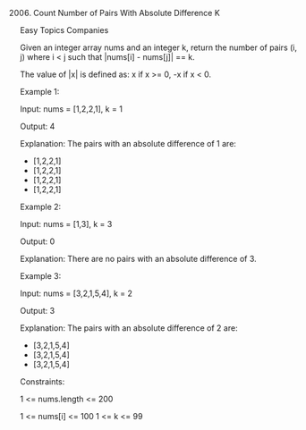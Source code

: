2006. Count Number of Pairs With Absolute Difference K

Easy Topics Companies

Given an integer array nums and an integer k, return the number of pairs (i, j) where i < j such that |nums[i] - nums[j]| == k.

The value of |x| is defined as:
x if x >= 0, 
-x if x < 0.
 

Example 1:

Input: nums = [1,2,2,1], k = 1

Output: 4

Explanation: The pairs with an absolute difference of 1 are:
- [1,2,2,1]
- [1,2,2,1]
- [1,2,2,1]
- [1,2,2,1]

Example 2:

Input: nums = [1,3], k = 3

Output: 0

Explanation: There are no pairs with an absolute difference of 3.

Example 3:

Input: nums = [3,2,1,5,4], k = 2

Output: 3

Explanation: The pairs with an absolute difference of 2 are:

- [3,2,1,5,4]
- [3,2,1,5,4]
- [3,2,1,5,4]
 

Constraints:

1 <= nums.length <= 200

1 <= nums[i] <= 100
1 <= k <= 99
